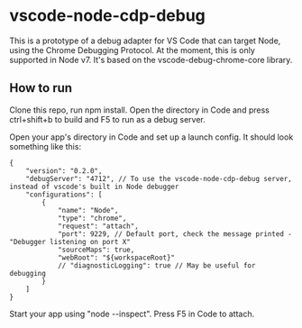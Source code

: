 # vscode-node-cdp-debug
This is a prototype of a debug adapter for VS Code that can target Node, using the Chrome Debugging Protocol. At the moment, this is only supported in Node v7. It's based on the vscode-debug-chrome-core library.

## How to run
Clone this repo, run npm install. Open the directory in Code and press ctrl+shift+b to build and F5 to run as a debug server.

Open your app's directory in Code and set up a launch config. It should look something like this:

```
{
    "version": "0.2.0",
    "debugServer": "4712", // To use the vscode-node-cdp-debug server, instead of vscode's built in Node debugger
    "configurations": [
        {
            "name": "Node",
            "type": "chrome",
            "request": "attach",
            "port": 9229, // Default port, check the message printed - "Debugger listening on port X"
            "sourceMaps": true,
            "webRoot": "${workspaceRoot}"
            // "diagnosticLogging": true // May be useful for debugging
        }
    ]
}
```

Start your app using "node --inspect". Press F5 in Code to attach.
